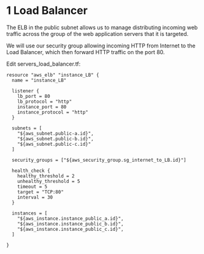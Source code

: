 # 1 Load Balancer

The ELB in the public subnet allows us to manage distributing incoming web traffic across the group of the web application servers that it is targeted.

We will use our security group allowing incoming HTTP from Internet to the Load Balancer, which then forward HTTP traffic on the port 80.


Edit servers_load_balancer.tf:
```console
resource "aws_elb" "instance_LB" {
  name = "instance_LB"

  listener {
    lb_port = 80
    lb_protocol = "http"
    instance_port = 80
    instance_protocol = "http"  
  }

  subnets = [
    "${aws_subnet.public-a.id}",
    "${aws_subnet.public-b.id}",
    "${aws_subnet.public-c.id}"
  ]
  
  security_groups = ["${aws_security_group.sg_internet_to_LB.id}"]
  
  health_check {
    healthy_threshold = 2
    unhealthy_threshold = 5
    timeout = 5
    target = "TCP:80"
    interval = 30
  }
  
  instances = [
    "${aws_instance.instance_public_a.id}",
    "${aws_instance.instance_public_b.id}",
    "${aws_instance.instance_public_c.id}",
  ]
  
}
```
  
